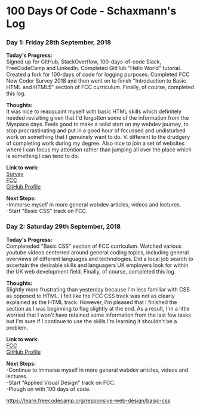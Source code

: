 # 100 Days Of Code - Schaxmann's Log

### Day 1: Friday 28th September, 2018

**Today's Progress:** <br>
Signed up for GitHub, StackOverflow, 100-days-of-code Slack, FreeCodeCamp and LinkedIn. Completed GitHub "Hello World" tutorial. Created a fork for 100-days of code for logging purposes. Completed FCC New Coder Survey 2018 and then went on to finish "Introduction to Basic HTML and HTML5" section of FCC curriculum. Finally, of course, completed this log.

**Thoughts:** <br>
It was nice to reacquaint myself with basic HTML skills which definitely needed revisiting given that I'd forgotten some of the information from the Myspace days. Feels good to make a solid start on my webdev journey, to stop procrastinating and put in a good hour of focussed and undisturbed work on something that I genuinely want to do. V. different to the drudgery of completing work during my degree. Also nice to join a set of websites where I can focus my attention rather than jumping all over the place which is something I can tend to do.

**Link to work:** <br>
[Survey](https://fcc.im/2018-new-coder-survey) <br>
[FCC](https://learn.freecodecamp.org/responsive-web-design/basic-html-and-html5) <br>
[GitHub Profile](https://github.com/schaxmann)

**Next Steps:** <br>
-Immerse myself in more general webdev articles, videos and lectures. <br>
-Start "Basic CSS" track on FCC.

### Day 2: Saturday 29th September, 2018

**Today's Progress:** <br>
Completeded "Basic CSS" section of FCC curriculum. Watched various youtube videos centerred around general coding topics, including general overviews of different languages and technologies. Did a local job search to ascertain the desirable skills and languagers UK employers look for within the UK web development field. Finally, of course, completed this log.

**Thoughts:** <br>
Slightly more frustrating than yesterday because I'm less familiar with CSS as opposed to HTML. I felt like the FCC CSS track was not as clearly explained as the HTML track. However, I'm pleased that I finished the section as I was beginning to flag slightly at the end. As a result, I'm a little worried that I won't have retained some information from the last few tasks but I'm sure if I continue to use the skills I'm learning it shouldn't be a problem.

**Link to work:** <br>
[FCC](https://learn.freecodecamp.org/responsive-web-design/basic-css) <br>
[GitHub Profile](https://github.com/schaxmann)

**Next Steps:** <br>
-Continue to immerse myself in more general webdev articles, videos and lectures. <br>
-Start "Applied Visual Design" track on FCC.<br>
-Plough on with 100 days of code.


https://learn.freecodecamp.org/responsive-web-design/basic-css
